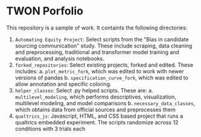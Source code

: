 # TWON Porfolio
This repository is a sample of work. It containts the following directories:
1. ``Automating Equity Project``: Select scripts from the "Bias in candidate sourcing communication" study. These include scraping, data cleaning and preprocessing, traditional and transformer model training and evaluation, and analysis notebooks.
2. ``forked_repositories``: Select existing projects, forked and edited. These includes:
     a. ``plot_metric_fork``, which was edited to work with newer versions of pandas
     b. ``specification_curve_fork``, which was edited to allow annotation and specific coloring.
4. ``helper_classes``: Select .py helped scripts. These are:
     a. ``multilevel_modeling``, which performs descriptives, visualization, multilevel modeling, and model comparisons
     b. ``necessary_data_classes``, which obtains data from official sources and preprocesses them
5. ``qualtrics_js``: Javascript, HTML, and CSS based project that runs a qualtrics embedded experiment. The scripts randomize across 12 conditions with 3 trials each
